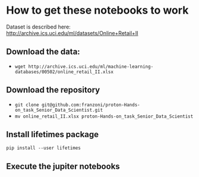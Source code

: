 # How to get these notebooks to work


Dataset is described here: http://archive.ics.uci.edu/ml/datasets/Online+Retail+II

## Download the data:
- ```wget http://archive.ics.uci.edu/ml/machine-learning-databases/00502/online_retail_II.xlsx```

## Download the repository
- ```git clone git@github.com:franzoni/proton-Hands-on_task_Senior_Data_Scientist.git```
- ```mv online_retail_II.xlsx proton-Hands-on_task_Senior_Data_Scientist```

## Install lifetimes package
  ```pip install --user lifetimes```

## Execute the jupiter notebooks
